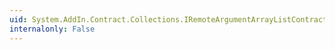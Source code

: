 ```yaml
---
uid: System.AddIn.Contract.Collections.IRemoteArgumentArrayListContract.IndexOf(System.AddIn.Contract.RemoteArgument)
internalonly: False
---
```

